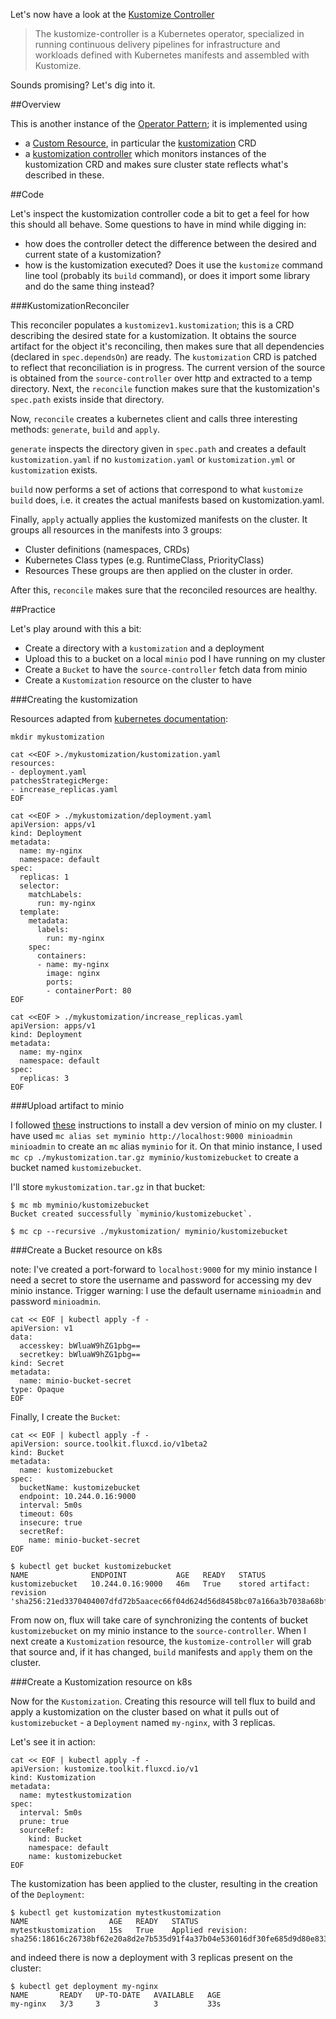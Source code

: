 Let's now have a look at the [Kustomize Controller](https://fluxcd.io/flux/components/kustomize/)

> The kustomize-controller is a Kubernetes operator, specialized in running continuous delivery pipelines for infrastructure and workloads defined with Kubernetes manifests and assembled with Kustomize.

Sounds promising? Let's dig into it.

##Overview

This is another instance of the [Operator Pattern](https://kubernetes.io/docs/concepts/extend-kubernetes/operator/); it is implemented using
- a [Custom Resource](https://kubernetes.io/docs/concepts/extend-kubernetes/api-extension/custom-resources/), in particular the [kustomization](https://github.com/fluxcd/kustomize-controller/blob/v1.3.0/config/crd/bases/kustomize.toolkit.fluxcd.io_kustomizations.yaml) CRD
- a [kustomization controller](https://github.com/fluxcd/kustomize-controller/blob/v1.3.0/internal/controller/kustomization_controller.go) which monitors instances of the kustomization CRD and makes sure cluster state reflects what's described in these.


##Code

Let's inspect the kustomization controller code a bit to get a feel for how this should all behave.
Some questions to have in mind while digging in:
- how does the controller detect the difference between the desired and current state of a kustomization?
- how is the kustomization executed? Does it use the `kustomize` command line tool (probably its `build` command), or does it import some library and do the same thing instead?

###KustomizationReconciler

This reconciler populates a `kustomizev1.kustomization`; this is a CRD describing the desired state for a kustomization.
It obtains the source artifact for the object it's reconciling, then makes sure that all dependencies (declared in `spec.dependsOn`) are ready.
The `kustomization` CRD is patched to reflect that reconciliation is in progress.
The current version of the source is obtained from the `source-controller` over http and extracted to a temp directory.
Next, the `reconcile` function makes sure that the kustomization's `spec.path` exists inside that directory.

Now, `reconcile` creates a kubernetes client and calls three interesting methods: `generate`, `build` and `apply`.

`generate` inspects the directory given in `spec.path` and creates a default `kustomization.yaml` if no `kustomization.yaml` or `kustomization.yml` or `kustomization` exists.

`build` now performs a set of actions that correspond to what `kustomize build` does, i.e. it creates the actual manifests based on kustomization.yaml.

Finally, `apply` actually applies the kustomized manifests on the cluster. It groups all resources in the manifests into 3 groups:
- Cluster definitions (namespaces, CRDs)
- Kubernetes Class types (e.g. RuntimeClass, PriorityClass)
- Resources
These groups are then applied on the cluster in order.

After this, `reconcile` makes sure that the reconciled resources are healthy.

##Practice

Let's play around with this a bit:
- Create a directory with a `kustomization` and a deployment
- Upload this to a bucket on a local `minio` pod I have running on my cluster
- Create a `Bucket` to have the `source-controller` fetch data from minio
- Create a `Kustomization` resource on the cluster to have

###Creating the kustomization

Resources adapted from [kubernetes documentation](https://kubernetes.io/docs/tasks/manage-kubernetes-objects/kustomization/):
```
mkdir mykustomization

cat <<EOF >./mykustomization/kustomization.yaml
resources:
- deployment.yaml
patchesStrategicMerge:
- increase_replicas.yaml
EOF

cat <<EOF > ./mykustomization/deployment.yaml
apiVersion: apps/v1
kind: Deployment
metadata:
  name: my-nginx
  namespace: default
spec:
  replicas: 1
  selector:
    matchLabels:
      run: my-nginx
  template:
    metadata:
      labels:
        run: my-nginx
    spec:
      containers:
      - name: my-nginx
        image: nginx
        ports:
        - containerPort: 80
EOF

cat <<EOF > ./mykustomization/increase_replicas.yaml
apiVersion: apps/v1
kind: Deployment
metadata:
  name: my-nginx
  namespace: default
spec:
  replicas: 3
EOF

```

###Upload artifact to minio

I followed [these](https://min.io/docs/minio/kubernetes/upstream/index.html) instructions to install a dev version of minio on my cluster. 
I have used `mc alias set myminio http://localhost:9000 minioadmin minioadmin` to create an `mc` alias `myminio` for it. 
On that minio instance, I used `mc cp ./mykustomization.tar.gz myminio/kustomizebucket` to create a bucket named `kustomizebucket`.

I'll store `mykustomization.tar.gz` in that bucket:
```
$ mc mb myminio/kustomizebucket
Bucket created successfully `myminio/kustomizebucket`.

$ mc cp --recursive ./mykustomization/ myminio/kustomizebucket
```

###Create a Bucket resource on k8s

note: I've created a port-forward to `localhost:9000` for my minio instance
I need a secret to store the username and password for accessing my dev minio instance.
Trigger warning: I use the default username `minioadmin` and password `minioadmin`.

```
cat << EOF | kubectl apply -f - 
apiVersion: v1
data:
  accesskey: bWluaW9hZG1pbg==
  secretkey: bWluaW9hZG1pbg==
kind: Secret
metadata:
  name: minio-bucket-secret
type: Opaque
EOF
```

Finally, I create the `Bucket`:
```
cat << EOF | kubectl apply -f - 
apiVersion: source.toolkit.fluxcd.io/v1beta2
kind: Bucket
metadata:
  name: kustomizebucket
spec:
  bucketName: kustomizebucket
  endpoint: 10.244.0.16:9000
  interval: 5m0s
  timeout: 60s
  insecure: true
  secretRef:
    name: minio-bucket-secret
EOF

$ kubectl get bucket kustomizebucket
NAME              ENDPOINT           AGE   READY   STATUS
kustomizebucket   10.244.0.16:9000   46m   True    stored artifact: revision 'sha256:21ed3370404007dfd72b5aacec66f04d624d56d8458bc07a166a3b7038a68bf9'
```

From now on, flux will take care of synchronizing the contents of bucket `kustomizebucket` on my minio instance to the `source-controller`.
When I next create a `Kustomization` resource, the `kustomize-controller` will grab that source and, if it has changed, `build` manifests and `apply` them on the cluster.

###Create a Kustomization resource on k8s

Now for the `Kustomization`. Creating this resource will tell flux to build and apply a kustomization on the cluster based on what it pulls out of `kustomizebucket` - a `Deployment` named `my-nginx`, with 3 replicas.

Let's see it in action:

```
cat << EOF | kubectl apply -f - 
apiVersion: kustomize.toolkit.fluxcd.io/v1
kind: Kustomization
metadata:
  name: mytestkustomization
spec:
  interval: 5m0s
  prune: true
  sourceRef:
    kind: Bucket
    namespace: default
    name: kustomizebucket
EOF
```

The kustomization has been applied to the cluster, resulting in the creation of the `Deployment`:

```
$ kubectl get kustomization mytestkustomization
NAME                  AGE   READY   STATUS
mytestkustomization   15s   True    Applied revision: sha256:18616c26738bf62e20a8d2e7b535d91f4a37b04e536016df30fe685d9d80e833
```

and indeed there is now a deployment with 3 replicas present on the cluster:

```
$ kubectl get deployment my-nginx
NAME       READY   UP-TO-DATE   AVAILABLE   AGE
my-nginx   3/3     3            3           33s
```





